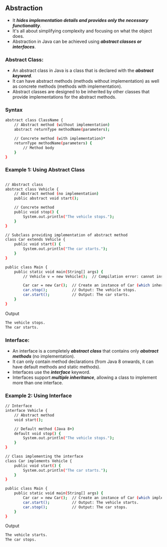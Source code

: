 ## Abstraction
- It ***hides implementation details and provides only the necessary functionality***. 
- It's all about simplifying complexity and focusing on what the object does.
- Abstraction in Java can be achieved using ***abstract classes or interfaces***.
  
### Abstract Class:

- An abstract class in Java is a class that is declared with the ***abstract keyword***.
- It can have abstract methods (methods without implementation) as well as concrete methods (methods with implementation).
- Abstract classes are designed to be inherited by other classes that provide implementations for the abstract methods.

### Syntax
```bash
abstract class ClassName {
    // Abstract method (without implementation)
    abstract returnType methodName(parameters);

    // Concrete method (with implementation)*
    returnType methodName(parameters) {
        // Method body
    }
}
```
### Example 1: Using Abstract Class
```bash

// Abstract class
abstract class Vehicle {
    // Abstract method (no implementation)
    public abstract void start();

    // Concrete method
    public void stop() {
        System.out.println("The vehicle stops.");
    }
}

// Subclass providing implementation of abstract method
class Car extends Vehicle {
    public void start() {
        System.out.println("The car starts.");
    }
}

public class Main {
    public static void main(String[] args) {
        // Vehicle v = new Vehicle();  // Compilation error: cannot instantiate abstract class

        Car car = new Car();  // Create an instance of Car (which inherits from Vehicle)
        car.stop();           // Output: The vehicle stops.
        car.start();          // Output: The car starts.
    }
}

```
Output
```bash
The vehicle stops.
The car starts.
```

### Interface:

- An interface is a completely ***abstract class*** that contains only ***abstract methods*** (no implementation).
- It can only contain method declarations (from Java 8 onwards, it can have default methods and static methods).
- Interfaces use the ***interface*** keyword.
- Interfaces support ***multiple inheritance***, allowing a class to implement more than one interface.

### Example 2: Using Interface
```bash
// Interface
interface Vehicle {
    // Abstract method
    void start();

    // Default method (Java 8+)
    default void stop() {
        System.out.println("The vehicle stops.");
    }
}

// Class implementing the interface
class Car implements Vehicle {
    public void start() {
        System.out.println("The car starts.");
    }
}

public class Main {
    public static void main(String[] args) {
        Car car = new Car();  // Create an instance of Car (which implements Vehicle)
        car.start();          // Output: The vehicle starts.
        car.stop();           // Output: The car stops.
    }
}

```
Output
```bash
The vehicle starts.
The car stops.
```